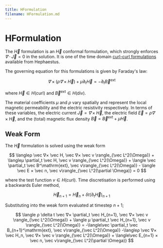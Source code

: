 ```yaml
---
title: HFormulation
filename: HFormulation.md
---
```

# HFormulation
The $\vec H$ formulation is an $\vec H$ conformal formulation, which strongly enforces $\vec ∇ \cdot \vec J = 0$ in the solution. It is one of the time domain [curl-curl formulations](CurlCurl.md) available from Hephaestus.

The governing equation for this formulations is given by Faraday's law:

$$
\vec ∇× \left(ρ \vec ∇× \vec H\right) + \mu\partial_t \vec H = -\partial_t \vec B^\mathrm{ext}
$$

where $\vec H ∈ H(\mathrm{curl})$ and $\vec B^\mathrm{ext} ∈ H(\mathrm{div})$.

The material coefficients $\mu$ and $ρ$ vary spatially and represent the local magnetic permeability and the electric resistivity respectively. In terms of these variables, the electric current $\vec J = \vec ∇ × \vec H$, the electric field $\vec E = ρ \vec ∇ × \vec H$, and the (total) magnetic flux density $\vec B = \vec B^\mathrm{ext} + \mu \vec H$.


## Weak Form
The $\vec H$ formulation is solved using the weak form

$$
\langleρ \vec ∇× \vec H, \vec ∇× \vec v \rangle_{\vec L^2(\Omega)} + \langleμ \partial_t \vec H, \vec v \rangle_{\vec L^2(\Omega)} + \langle \vec \partial_t \vec B^\mathrm{ext}, \vec v\rangle_{\vec L^2(\Omega)} - \langle \vec E × \vec n, \vec v\rangle_{\vec L^2(\partial \Omega)} = 0
$$

where the test function $v ∈ H(\mathrm{curl})$. Time discretisation is performed using a backwards Euler method, 

$$
\vec H_{n+1} = \vec H_{n} + \delta t \left(\partial_t \vec H\right)_{n+1}
$$

Substituting into the weak form evaluated at timestep $n+1$;

$$
\langle ρ \delta t \vec ∇× \partial_t \vec H_{n+1}, \vec ∇× \vec v \rangle_{\vec L^2(\Omega)} +
\langle μ \partial_t \vec H_{n+1}, \vec v \rangle_{\vec L^2(\Omega)} = -\langle\vec \partial_t \vec B_{n+1}^\mathrm{ext}, \vec v\rangle_{\vec L^2(\Omega)} -\langleρ \vec ∇× \vec H_n, \vec ∇× \vec v \rangle_{\vec L^2(\Omega)} + \langle\vec E_{n+1} × \vec n, \vec v\rangle_{\vec L^2(\partial \Omega)}
$$

